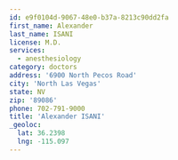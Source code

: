 ```yaml
---
id: e9f0104d-9067-48e0-b37a-8213c90dd2fa
first_name: Alexander
last_name: ISANI
license: M.D.
services:
  - anesthesiology
category: doctors
address: '6900 North Pecos Road'
city: 'North Las Vegas'
state: NV
zip: '89086'
phone: 702-791-9000
title: 'Alexander ISANI'
_geoloc:
  lat: 36.2398
  lng: -115.097
---
```

